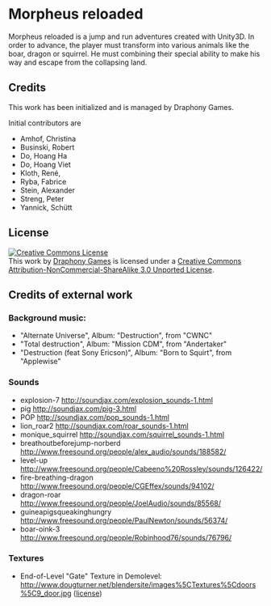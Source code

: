 Morpheus reloaded
=================
Morpheus reloaded is a jump and run adventures created with Unity3D.
In order to advance, the player must transform into various animals like the boar, dragon or squirrel.
He must combining their special ability to make his way and escape from the collapsing land.

## Credits
This work has been initialized and is managed by Draphony Games.

Initial contributors are

* Amhof, Christina
* Businski, Robert
* Do, Hoang Ha
* Do, Hoang Viet
* Kloth, René,
* Ryba, Fabrice
* Stein, Alexander
* Streng, Peter
* Yannick, Schütt

## License
<a rel="license" href="http://creativecommons.org/licenses/by-nc-sa/3.0/deed.en_US"><img alt="Creative Commons License" style="border-width:0" src="http://i.creativecommons.org/l/by-nc-sa/3.0/88x31.png" /></a><br />This work by <a xmlns:cc="http://creativecommons.org/ns#" href="http://www.draphony.de" property="cc:attributionName" rel="cc:attributionURL">Draphony Games</a> is licensed under a <a rel="license" href="http://creativecommons.org/licenses/by-nc-sa/3.0/deed.en_US">Creative Commons Attribution-NonCommercial-ShareAlike 3.0 Unported License</a>.

## Credits of external work

### Background music:
* "Alternate Universe",                 Album: "Destruction",    from "CWNC"
* "Total destruction",                  Album: "Mission CDM",    from "Andertaker"
* "Destruction (feat Sony Ericson)",    Album: "Born to Squirt", from "Applewise"


### Sounds
* explosion-7                   http://soundjax.com/explosion_sounds-1.html
* pig                           http://soundjax.com/pig-3.html
* POP                           http://soundjax.com/pop_sounds-1.html
* lion_roar2                    http://soundjax.com/roar_sounds-1.html
* monique_squirrel              http://soundjax.com/squirrel_sounds-1.html
* breathoutbeforejump-norberd	http://www.freesound.org/people/alex_audio/sounds/188582/
* level-up                      http://www.freesound.org/people/Cabeeno%20Rossley/sounds/126422/
* fire-breathing-dragon         http://www.freesound.org/people/CGEffex/sounds/94102/
* dragon-roar                   http://www.freesound.org/people/JoelAudio/sounds/85568/
* guineapigsqueakinghungry      http://www.freesound.org/people/PaulNewton/sounds/56374/
* boar-oink-3                   http://www.freesound.org/people/Robinhood76/sounds/76796/


### Textures
* End-of-Level "Gate" Texture in Demolevel: http://www.dougturner.net/blendersite/images%5CTextures%5Cdoors%5C9_door.jpg ([license](http://www.dougturner.net/blendersite/Terms.html))
